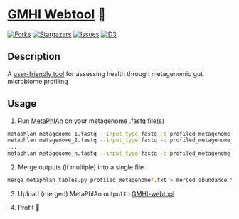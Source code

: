 # [GMHI Webtool](https://danielchang2002.github.io/GMHI) 💩

[![Forks][forks-shield]][forks-url]
[![Stargazers][stars-shield]][stars-url]
[![Issues][issues-shield]][issues-url]
[![D3][d3]][d3-url]

## Description

A [user-friendly tool](https://danielchang2002.github.io/GMHI) for assessing health through metagenomic gut microbiome profiling


## Usage

1. Run [MetaPhlAn](https://github.com/biobakery/MetaPhlAn) on your metagenome .fastq file(s)

```bash
metaphlan metagenome_1.fastq --input_type fastq -o profiled_metagenome_1.txt
metaphlan metagenome_2.fastq --input_type fastq -o profiled_metagenome_2.txt
...
metaphlan metagenome_n.fastq --input_type fastq -o profiled_metagenome_n.txt
```

2. Merge outputs (if multiple) into a single file

```bash
merge_metaphlan_tables.py profiled_metagenome*.txt > merged_abundance_table.txt
```

3. Upload (merged) MetaPhlAn output to [GMHI-webtool](https://danielchang2002.github.io/GMHI/)

4. Profit 🤑

<!-- MARKDOWN LINKS & IMAGES -->
[forks-shield]: https://img.shields.io/github/forks/danielchang2002/GMHI.svg?style=for-the-badge
[forks-url]: https://github.com/danielchang2002/GMHI/network/members
[stars-shield]: https://img.shields.io/github/stars/danielchang2002/GMHI.svg?style=for-the-badge
[stars-url]: https://github.com/danielchang2002/GMHI/stargazers
[issues-shield]: https://img.shields.io/github/issues/danielchang2002/GMHI.svg?style=for-the-badge
[issues-url]: https://github.com/danielchang2002/GMHI/issues
[license-shield]: https://img.shields.io/github/license/danielchang2002/GMHI.svg?style=for-the-badge
[license-url]: https://github.com/danielchang2002/GMHI/blob/main/LICENSE
[d3]: https://img.shields.io/badge/d3.js-F9A03C?style=for-the-badge&logo=d3.js&logoColor=white
[d3-url]: https://d3js.org/
[upload-box]: images/upload.png
